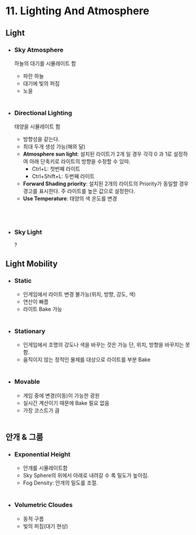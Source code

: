 # 11. Lighting And Atmosphere

## Light
+ ### Sky Atmosphere
    하늘의 대기를 시뮬레이트 함
    + 파란 하늘
    + 대기에 빛의 퍼짐
    + 노을
    <br><br>

+ ### Directional Lighting 
    태양을 시뮬레이트 함
    + 방향성을 같는다.
    + 최대 두개 생성 가능(해와 달)
    + **Atmosphere sun light**: 설치된 라이트가 2개 일 경우 각각 0 과 1로 설정하여 아래 단축키로 라이트의 방향을 수정할 수 있따.
        + Ctrl+L: 첫번째 라이트
        + Ctrl+Shift+L: 두번째 라이트
    + **Forward Shading priority**: 설치된 2개의 라이트의 Priority가 동일할 경우 경고를 표시한다. 주 라이트를 높은 값으로 설정한다.
    + **Use Temperature**: 태양의 색 온도를 변경
    

    <br><br>

+ ### Sky Light
    ?

## Light Mobility
+ ### Static
    + 인게임에서 라이트 변경 불가능(위치, 방향, 강도, 색)
    + 연산이 빠름
    + 라이트 Bake 가능
    <br><br>

+ ### Stationary
    + 인게임에서 조명의 강도나 색을 바꾸는 것은 가능 단, 위치, 방향을 바꾸지는 못함.
    + 움직이지 않는 정적인 물체를 대상으로 라이트를 부분 Bake 
    <br><br>

+ ### Movable
    * 게임 중에 변경(이동)이 가능한 광원
    + 실시간 계산이기 때문에 Bake 필요 없음
    + 가장 코스트가 큼 
    <br><br>

## 안개 & 그룸
+ ### Exponential Height
    + 안개를 시뮬레이트함
    + Sky Sphere의 위에서 아래로 내려갈 수 록 밀도가 높아짐.
    + Fog Density: 안개의 밀도를 조절.
    <br><br>
+ ### Volumetric Cloudes
    + 동적 구름
    + 빛의 퍼짐(대기 현상)

